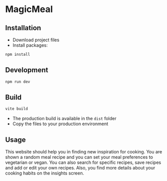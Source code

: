 # MagicMeal


## Installation


- Download project files
- Install packages:

```bash
npm install
```

## Development
```bash
npm run dev
```

## Build
```bash
vite build
```
- The production build is available in the ```dist``` folder
- Copy the files to your production environment

## Usage

This website should help you in finding new inspiration for cooking. You are shown a random meal recipe and you can set your meal preferences to vegetarian or vegan. You can also search for specific recipes, save recipes and add or edit your own recipes. Also, you find more details about your cooking habits on the insights screen.